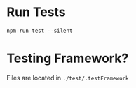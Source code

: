 # Run Tests
`npm run test --silent`

# Testing Framework?
Files are located in `./test/.testFramework`
